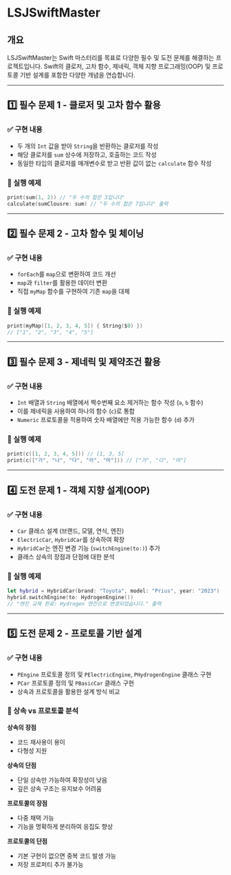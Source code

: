 # LSJSwiftMaster

## 개요
LSJSwiftMaster는 Swift 마스터리를 목표로 다양한 필수 및 도전 문제를 해결하는 프로젝트입니다. Swift의 클로저, 고차 함수, 제네릭, 객체 지향 프로그래밍(OOP) 및 프로토콜 기반 설계를 포함한 다양한 개념을 연습합니다.

---

## 1️⃣ 필수 문제 1 - 클로저 및 고차 함수 활용

### ✅ 구현 내용
- 두 개의 `Int` 값을 받아 `String`을 반환하는 클로저를 작성
- 해당 클로저를 `sum` 상수에 저장하고, 호출하는 코드 작성
- 동일한 타입의 클로저를 매개변수로 받고 반환 값이 없는 `calculate` 함수 작성

### 🔹 실행 예제
```swift
print(sum(1, 2)) // "두 수의 합은 3입니다"
calculate(sumClousre: sum) // "두 수의 합은 7입니다" 출력
```

---

## 2️⃣ 필수 문제 2 - 고차 함수 및 체이닝

### ✅ 구현 내용
- `forEach`를 `map`으로 변환하여 코드 개선
- `map`과 `filter`를 활용한 데이터 변환
- 직접 `myMap` 함수를 구현하여 기존 `map`을 대체

### 🔹 실행 예제
```swift
print(myMap([1, 2, 3, 4, 5]) { String($0) })
// ["1", "2", "3", "4", "5"]
```

---

## 3️⃣ 필수 문제 3 - 제네릭 및 제약조건 활용

### ✅ 구현 내용
- `Int` 배열과 `String` 배열에서 짝수번째 요소 제거하는 함수 작성 (`a`, `b` 함수)
- 이를 제네릭을 사용하여 하나의 함수 (`c`)로 통합
- `Numeric` 프로토콜을 적용하여 숫자 배열에만 적용 가능한 함수 (`d`) 추가

### 🔹 실행 예제
```swift
print(c([1, 2, 3, 4, 5])) // [1, 3, 5]
print(c(["가", "나", "다", "라", "마"])) // ["가", "다", "마"]
```

---

## 4️⃣ 도전 문제 1 - 객체 지향 설계(OOP)

### ✅ 구현 내용
- `Car` 클래스 설계 (브랜드, 모델, 연식, 엔진)
- `ElectricCar`, `HybridCar`를 상속하여 확장
- `HybridCar`는 엔진 변경 기능 (`switchEngine(to:)`) 추가
- 클래스 상속의 장점과 단점에 대한 분석

### 🔹 실행 예제
```swift
let hybrid = HybridCar(brand: "Toyota", model: "Prius", year: "2023")
hybrid.switchEngine(to: HydrogenEngine())
// "엔진 교체 완료: Hydrogen 엔진으로 변경되었습니다." 출력
```

---

## 5️⃣ 도전 문제 2 - 프로토콜 기반 설계

### ✅ 구현 내용
- `PEngine` 프로토콜 정의 및 `PElectricEngine`, `PHydrogenEngine` 클래스 구현
- `PCar` 프로토콜 정의 및 `PBasicCar` 클래스 구현
- 상속과 프로토콜을 활용한 설계 방식 비교

### 🔹 상속 vs 프로토콜 분석
**상속의 장점**
- 코드 재사용이 용이
- 다형성 지원

**상속의 단점**
- 단일 상속만 가능하여 확장성이 낮음
- 깊은 상속 구조는 유지보수 어려움

**프로토콜의 장점**
- 다중 채택 가능
- 기능을 명확하게 분리하여 응집도 향상

**프로토콜의 단점**
- 기본 구현이 없으면 중복 코드 발생 가능
- 저장 프로퍼티 추가 불가능


